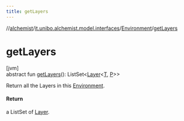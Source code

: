 ```yaml
---
title: getLayers
---
```

//[alchemist](../../../index.html)/[it.unibo.alchemist.model.interfaces](../index.html)/[Environment](index.html)/[getLayers](get-layers.html)



# getLayers



[jvm]\
abstract fun [getLayers](get-layers.html)(): ListSet<[Layer](../-layer/index.html)<[T](../../it.unibo.alchemist.boundary.interfaces/-output-monitor/index.html), [P](../../it.unibo.alchemist.boundary.interfaces/-output-monitor/index.html)>>



Return all the Layers in this [Environment](index.html).



#### Return



a ListSet of [Layer](../-layer/index.html).




